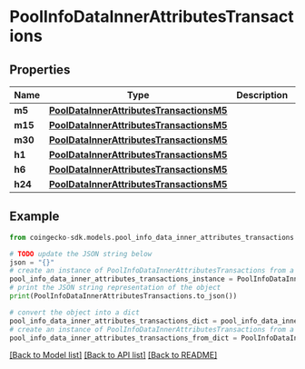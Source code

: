 # PoolInfoDataInnerAttributesTransactions


## Properties

Name | Type | Description | Notes
------------ | ------------- | ------------- | -------------
**m5** | [**PoolDataInnerAttributesTransactionsM5**](PoolDataInnerAttributesTransactionsM5.md) |  | [optional] 
**m15** | [**PoolDataInnerAttributesTransactionsM5**](PoolDataInnerAttributesTransactionsM5.md) |  | [optional] 
**m30** | [**PoolDataInnerAttributesTransactionsM5**](PoolDataInnerAttributesTransactionsM5.md) |  | [optional] 
**h1** | [**PoolDataInnerAttributesTransactionsM5**](PoolDataInnerAttributesTransactionsM5.md) |  | [optional] 
**h6** | [**PoolDataInnerAttributesTransactionsM5**](PoolDataInnerAttributesTransactionsM5.md) |  | [optional] 
**h24** | [**PoolDataInnerAttributesTransactionsM5**](PoolDataInnerAttributesTransactionsM5.md) |  | [optional] 

## Example

```python
from coingecko-sdk.models.pool_info_data_inner_attributes_transactions import PoolInfoDataInnerAttributesTransactions

# TODO update the JSON string below
json = "{}"
# create an instance of PoolInfoDataInnerAttributesTransactions from a JSON string
pool_info_data_inner_attributes_transactions_instance = PoolInfoDataInnerAttributesTransactions.from_json(json)
# print the JSON string representation of the object
print(PoolInfoDataInnerAttributesTransactions.to_json())

# convert the object into a dict
pool_info_data_inner_attributes_transactions_dict = pool_info_data_inner_attributes_transactions_instance.to_dict()
# create an instance of PoolInfoDataInnerAttributesTransactions from a dict
pool_info_data_inner_attributes_transactions_from_dict = PoolInfoDataInnerAttributesTransactions.from_dict(pool_info_data_inner_attributes_transactions_dict)
```
[[Back to Model list]](../README.md#documentation-for-models) [[Back to API list]](../README.md#documentation-for-api-endpoints) [[Back to README]](../README.md)


